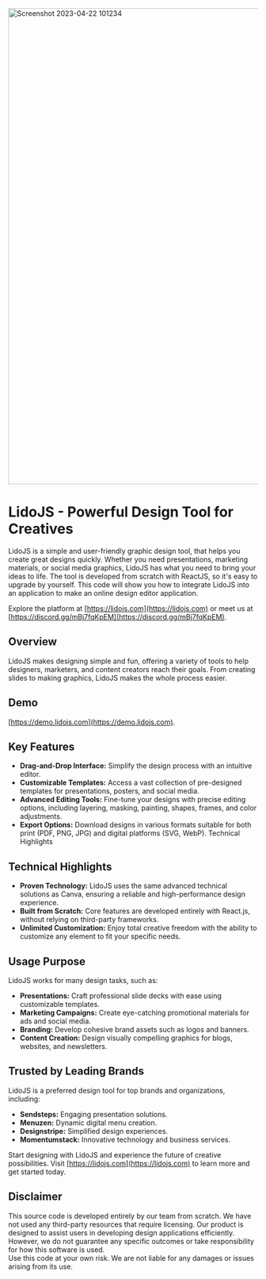 <img width="960" alt="Screenshot 2023-04-22 101234" src="https://github.com/lidojs/canva-clone/assets/19285404/06249d78-3e6c-45a0-b14a-bd73c186fd84" />

# LidoJS - Powerful Design Tool for Creatives

LidoJS is a simple and user-friendly graphic design tool, that helps you create great designs quickly. Whether you need presentations, marketing materials, or social media graphics, LidoJS has what you need to bring your ideas to life.
The tool is developed from scratch with ReactJS, so it's easy to upgrade by yourself.
This code will show you how to integrate LidoJS into an application to make an online design editor application.

Explore the platform at [https://lidojs.com](https://lidojs.com) or meet us at [https://discord.gg/mBj7fqKpEM](https://discord.gg/mBj7fqKpEM).

## **Overview**

LidoJS makes designing simple and fun, offering a variety of tools to help designers, marketers, and content creators reach their goals. From creating slides to making graphics, LidoJS makes the whole process easier.

## **Demo**

[https://demo.lidojs.com](https://demo.lidojs.com).


## **Key Features**
- **Drag-and-Drop Interface:** Simplify the design process with an intuitive editor.
- **Customizable Templates:** Access a vast collection of pre-designed templates for presentations, posters, and social media.
- **Advanced Editing Tools:** Fine-tune your designs with precise editing options, including layering, masking, painting, shapes, frames, and color adjustments.
- **Export Options:** Download designs in various formats suitable for both print (PDF, PNG, JPG) and digital platforms (SVG, WebP).
Technical Highlights

## **Technical Highlights**
- **Proven Technology:** LidoJS uses the same advanced technical solutions as Canva, ensuring a reliable and high-performance design experience.
- **Built from Scratch:** Core features are developed entirely with React.js, without relying on third-party frameworks.
- **Unlimited Customization:** Enjoy total creative freedom with the ability to customize any element to fit your specific needs.

## **Usage Purpose**
LidoJS works for many design tasks, such as:

- **Presentations:** Craft professional slide decks with ease using customizable templates.
- **Marketing Campaigns:** Create eye-catching promotional materials for ads and social media.
- **Branding:** Develop cohesive brand assets such as logos and banners.
- **Content Creation:** Design visually compelling graphics for blogs, websites, and newsletters.

## **Trusted by Leading Brands**
LidoJS is a preferred design tool for top brands and organizations, including:

- **Sendsteps:** Engaging presentation solutions.
- **Menuzen:** Dynamic digital menu creation.
- **Designstripe:** Simplified design experiences.
- **Momentumstack:** Innovative technology and business services.

Start designing with LidoJS and experience the future of creative possibilities. Visit [https://lidojs.com](https://lidojs.com) to learn more and get started today.


## Disclaimer

This source code is developed entirely by our team from scratch. We have not used any third-party resources that require licensing. 
Our product is designed to assist users in developing design applications efficiently. However, we do not guarantee any specific outcomes or take responsibility for how this software is used.  
Use this code at your own risk. We are not liable for any damages or issues arising from its use.


